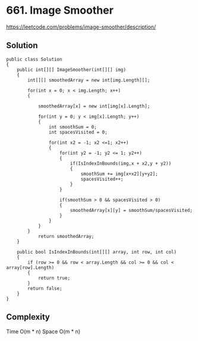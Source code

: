 # 661. Image Smoother

https://leetcode.com/problems/image-smoother/description/

## Solution

    public class Solution
    {
        public int[][] ImageSmoother(int[][] img)
        {
            int[][] smoothedArray = new int[img.Length][];

            for(int x = 0; x < img.Length; x++)
            {

                smoothedArray[x] = new int[img[x].Length];

                for(int y = 0; y < img[x].Length; y++)
                {
                    int smoothSum = 0;
                    int spacesVisited = 0;

                    for(int x2 = -1; x2 <=1; x2++)
                    {
                        for(int y2 = -1; y2 <= 1; y2++)
                        {
                            if(IsIndexInBounds(img,x + x2,y + y2))
                            {
                                smoothSum += img[x+x2][y+y2];
                                spacesVisited++;
                            }
                        }

                        if(smoothSum > 0 && spacesVisited > 0)
                        {
                            smoothedArray[x][y] = smoothSum/spacesVisited;
                        }
                    }
                }
            }
                return smoothedArray;
        }

        public bool IsIndexInBounds(int[][] array, int row, int col)
        {
            if (row >= 0 && row < array.Length && col >= 0 && col < array[row].Length)
            {
                return true;
            }
            return false;
        }
    }

## Complexity

Time O(m \* n)
Space O(m \* n)
